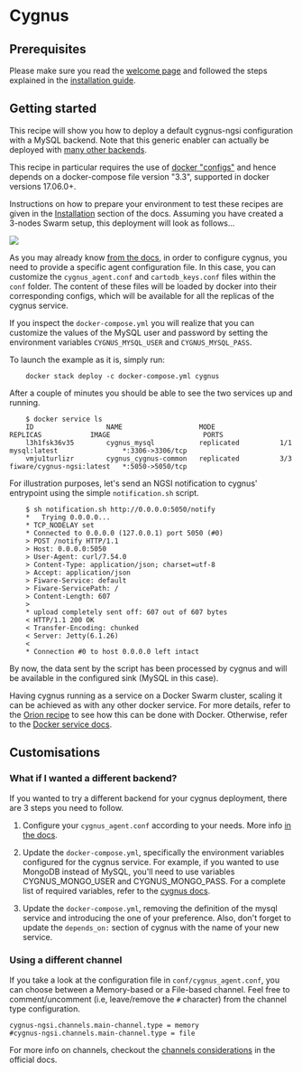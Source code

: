 # Cygnus

## Prerequisites

Please make sure you read the [welcome page](../../../index.md) and followed the
 steps explained in the [installation guide](../../../installation.md).

## Getting started
This recipe will show you how to deploy a default cygnus-ngsi configuration with
 a MySQL backend. Note that this generic enabler can actually be deployed with
 [many other backends](http://fiware-cygnus.readthedocs.io/en/latest/cygnus-common/backends_catalogue/introduction/index.html).

This recipe in particular requires the use of
[docker "configs"](https://docs.docker.com/compose/compose-file/#configs)
and hence depends on a docker-compose file version "3.3", supported in docker
versions 17.06.0+.

Instructions on how to prepare your environment to test these recipes are given
in the [Installation](../../../installation.md) section of the docs. Assuming
you have created a 3-nodes Swarm setup, this deployment will look as follows...

<img src='http://g.gravizo.com/g?
  digraph G {
      rankdir=LR;
      	compound=true;
      	node [shape="record" style="filled"];
      	splines=line;
      	Client [fillcolor="aliceblue"];
      	subgraph cluster {
      		label="Docker Swarm Cluster";
      		"Load Balancer" [fillcolor="aliceblue"];
            subgraph clustern3 {
          		label="Node 3";
                "Cygnus Agent 3" [fillcolor="aliceblue"];
            }
            subgraph clustern2 {
          		label="Node 2";
                "Cygnus Agent 2" [fillcolor="aliceblue"];
            }
            subgraph clustern1 {
          		label="Node 1";
                "Cygnus Agent" [fillcolor="aliceblue"];
            }
  			MySQL [fillcolor="aliceblue"];
      	}
      	Client -> "Load Balancer" [label="5050",lhead=cluster_0];
      	"Load Balancer" -> {"Cygnus Agent","Cygnus Agent 2","Cygnus Agent 3"};
      	"Cygnus Agent" -> MySQL [lhead=cluster_1];
      	"Cygnus Agent 2" -> MySQL [lhead=cluster_1];
      	"Cygnus Agent 3" -> MySQL [lhead=cluster_1];
  }
'>

As you may already know
[from the docs](http://fiware-cygnus.readthedocs.io/en/latest/cygnus-ngsi/installation_and_administration_guide/configuration_examples/index.html),
in order to configure cygnus, you need to provide a
specific agent configuration file. In this case, you can customize the
`cygnus_agent.conf` and `cartodb_keys.conf` files within the `conf` folder.
The content of these files will be loaded by docker into their corresponding
configs, which will be available for all the replicas of the cygnus service.

If you inspect the `docker-compose.yml` you will realize that you can
customize the values of the MySQL user and password by setting the environment
variables `CYGNUS_MYSQL_USER` and `CYGNUS_MYSQL_PASS`.

To launch the example as it is, simply run:

```
    docker stack deploy -c docker-compose.yml cygnus
```

After a couple of minutes you should be able to see the two services up and
running.

```
    $ docker service ls
    ID                  NAME                   MODE                REPLICAS            IMAGE                       PORTS
    l3h1fsk36v35        cygnus_mysql           replicated          1/1                 mysql:latest                *:3306->3306/tcp
    vmju1turlizr        cygnus_cygnus-common   replicated          3/3                 fiware/cygnus-ngsi:latest   *:5050->5050/tcp
```

For illustration purposes, let's send an NGSI notification to cygnus' entrypoint
using the simple `notification.sh` script.

```
    $ sh notification.sh http://0.0.0.0:5050/notify
    *   Trying 0.0.0.0...
    * TCP_NODELAY set
    * Connected to 0.0.0.0 (127.0.0.1) port 5050 (#0)
    > POST /notify HTTP/1.1
    > Host: 0.0.0.0:5050
    > User-Agent: curl/7.54.0
    > Content-Type: application/json; charset=utf-8
    > Accept: application/json
    > Fiware-Service: default
    > Fiware-ServicePath: /
    > Content-Length: 607
    >
    * upload completely sent off: 607 out of 607 bytes
    < HTTP/1.1 200 OK
    < Transfer-Encoding: chunked
    < Server: Jetty(6.1.26)
    <
    * Connection #0 to host 0.0.0.0 left intact
```

By now, the data sent by the script has been processed by cygnus and will be
available in the configured sink (MySQL in this case).

Having cygnus running as a service on a Docker Swarm cluster, scaling it can be
achieved as with any other docker service. For more details, refer to the
[Orion recipe](../../context-broker/ha/readme.md) to see how this can be done
with Docker. Otherwise, refer to the
[Docker service docs](https://docs.docker.com/engine/swarm/swarm-tutorial/scale-service/).

## Customisations

### What if I wanted a different backend?

If you wanted to try a different backend for your cygnus deployment, there are 3
steps you need to follow.

1. Configure your `cygnus_agent.conf` according to your needs. More info
  [in the docs](http://fiware-cygnus.readthedocs.io/en/latest/cygnus-ngsi/installation_and_administration_guide/configuration_examples/index.html).

1. Update the `docker-compose.yml`, specifically the environment variables
  configured for the cygnus service.
  For example, if you wanted to use MongoDB instead of MySQL, you'll need to
  use variables CYGNUS_MONGO_USER and CYGNUS_MONGO_PASS. For a complete list
  of required variables, refer to the
  [cygnus docs](http://fiware-cygnus.readthedocs.io/en/latest/cygnus-ngsi/installation_and_administration_guide/install_with_docker/index.html#section3.2).

1. Update the `docker-compose.yml`, removing the definition of the mysql service
  and introducing the one of your preference. Also, don't forget to update the
  `depends_on:` section of cygnus with the name of your new service.

### Using a different channel

If you take a look at the configuration file in `conf/cygnus_agent.conf`, you
can choose between a Memory-based or a File-based channel. Feel free to
comment/uncomment (i.e, leave/remove the `#` character) from the channel type
configuration.

    cygnus-ngsi.channels.main-channel.type = memory
    #cygnus-ngsi.channels.main-channel.type = file

For more info on channels, checkout the [channels considerations](https://github.com/telefonicaid/fiware-cygnus/blob/master/doc/cygnus-ngsi/installation_and_administration_guide/performance_tips.md#channel-considerations) in the official docs.

